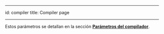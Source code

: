 - - -
id: compiler title: Compiler page
- - -

Estos parámetros se detallan en la sección [**Parámetros del compilador**](../Project/compiler.md#compiler-settings).
